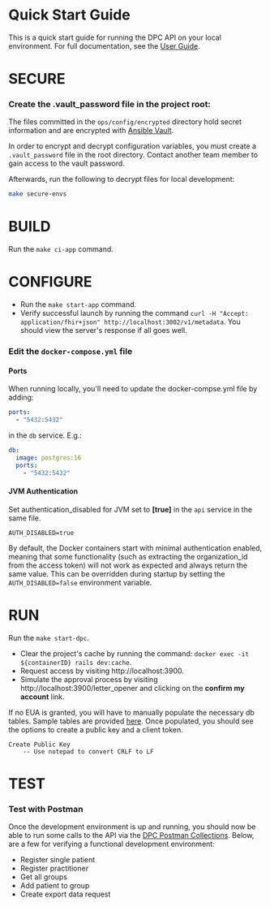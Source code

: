 # Quick Start Guide

This is a quick start guide for running the DPC API on your local environment. For full documentation, see the [User Guide](./README.md).

SECURE
====

### Create the .vault_password file in the project root:

The files committed in the `ops/config/encrypted` directory hold secret information and are encrypted with [Ansible Vault](https://docs.ansible.com/ansible/2.4/vault.html).

In order to encrypt and decrypt configuration variables, you must create a `.vault_password` file in the root directory. Contact another team member to gain access to the vault password.

Afterwards, run the following to decrypt files for local development:

```sh
make secure-envs
```

BUILD
====
Run the `make ci-app` command.



CONFIGURE
====
- Run the `make start-app` command.
- Verify successful launch by running the command `curl -H "Accept: application/fhir+json" http://localhost:3002/v1/metadata`. You should view the server's response if all goes well.

### Edit the `docker-compose.yml` file

#### Ports
When running locally, you'll need to update the docker-compse.yml file by adding:
```yaml
ports: 
  - "5432:5432"
```

in the `db` service. E.g.:
```yaml
db: 
  image: postgres:16
  ports: 
    - "5432:5432"
```
#### JVM Authentication
Set authentication_disabled for JVM set to **[true]** in the `api` service in the same file.

`AUTH_DISABLED=true`

By default, the Docker containers start with minimal authentication enabled, meaning that some functionality (such as extracting the organization_id from the access token) will not work as expected and always return the same value.
This can be overridden during startup by setting the `AUTH_DISABLED=false` environment variable.

RUN
====

Run the `make start-dpc`.
- Clear the project's cache by running the command: `docker exec -it ${containerID} rails dev:cache`.
- Request access by visiting http://localhost:3900.
- Simulate the approval process by visiting http://localhost:3900/letter_opener and clicking on the **confirm my account** link.

If no EUA is granted, you will have to manually populate the necessary db tables. Sample tables are provided [here](./DbTables.md).
Once populated, you should see the options to create a public key and a client token.
	
	Create Public Key
		-- Use notepad to convert CRLF to LF
TEST
====
### Test with Postman
Once the development environment is up and running, you should now be able to run some calls to the API via the [DPC Postman Collections](https://dpc.cms.gov/docsV1.html#postman-collection). Below, are a few for verifying a functional development environment:
- Register single patient
- Register practitioner
- Get all groups
- Add patient to group
- Create export data request
